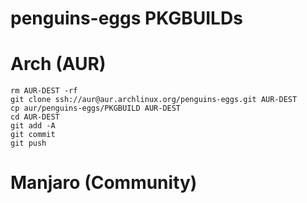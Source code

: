 # penguins-eggs PKGBUILDs

# Arch (AUR)

```
rm AUR-DEST -rf
git clone ssh://aur@aur.archlinux.org/penguins-eggs.git AUR-DEST
cp aur/penguins-eggs/PKGBUILD AUR-DEST
cd AUR-DEST
git add -A
git commit 
git push
```
# Manjaro (Community)
